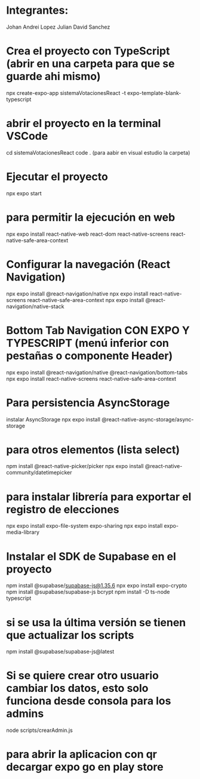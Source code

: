 # Integrantes:
Johan Andrei Lopez 
Julian David Sanchez

# Crea el proyecto con TypeScript (abrir en una carpeta para que se guarde ahi mismo)
npx create-expo-app sistemaVotacionesReact -t expo-template-blank-typescript

# abrir el proyecto en la terminal VSCode
cd sistemaVotacionesReact
code . (para aabir en visual estudio la carpeta)

# Ejecutar el proyecto

npx expo start

# para permitir la ejecución en web
npx expo install react-native-web react-dom react-native-screens react-native-safe-area-context

# Configurar la navegación (React Navigation)
npx expo install @react-navigation/native
npx expo install react-native-screens react-native-safe-area-context
npx expo install @react-navigation/native-stack

# Bottom Tab Navigation CON EXPO Y TYPESCRIPT (menú inferior con pestañas o componente Header)
npx expo install @react-navigation/native @react-navigation/bottom-tabs
npx expo install react-native-screens react-native-safe-area-context

# Para persistencia AsyncStorage

instalar AsyncStorage
npx expo install @react-native-async-storage/async-storage

# para otros elementos (lista select)
npm install @react-native-picker/picker
npx expo install @react-native-community/datetimepicker

# para instalar librería para exportar el registro de elecciones
npx expo install expo-file-system expo-sharing
npx expo install expo-media-library

# Instalar el SDK de Supabase en el proyecto
npm install @supabase/supabase-js@1.35.6
npx expo install expo-crypto
npm install @supabase/supabase-js bcrypt
npm install -D ts-node typescript

# si se usa la última versión se tienen que actualizar los scripts
npm install @supabase/supabase-js@latest

# Si se quiere crear otro usuario cambiar los datos, esto solo funciona desde consola para los admins 
node scripts/crearAdmin.js

# para abrir la aplicacion con qr decargar expo go en play store
